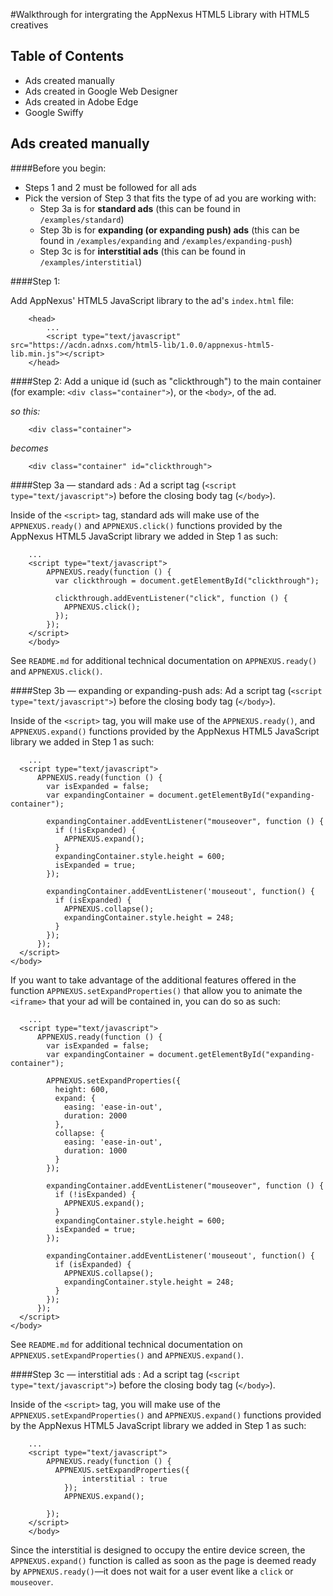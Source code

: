 #Walkthrough for intergrating the AppNexus HTML5 Library with HTML5 creatives

## Table of Contents
- Ads created manually
- Ads created in Google Web Designer
- Ads created in Adobe Edge
- Google Swiffy

## Ads created manually

####Before you begin:
- Steps 1 and 2 must be followed for all ads
- Pick the version of Step 3 that fits the type of ad you are working with:
	- Step 3a is for __standard ads__ (this can be found in `/examples/standard`)
	- Step 3b is for __expanding (or expanding push) ads__ (this can be found in `/examples/expanding` and `/examples/expanding-push`)
	- Step 3c is for __interstitial ads__ (this can be found in `/examples/interstitial`)

####Step 1:

Add AppNexus' HTML5 JavaScript library to the ad's `index.html` file:

```	
	<head>
		...
		<script type="text/javascript" src="https://acdn.adnxs.com/html5-lib/1.0.0/appnexus-html5-lib.min.js"></script>
	</head>
```

####Step 2:
Add a unique id (such as "clickthrough") to the main container (for example: `<div class="container">`), or the `<body>`, of the ad.

_so this:_

```
	<div class="container">
```
_becomes_

```
	<div class="container" id="clickthrough">
```
####Step 3a — standard ads :
Ad a script tag (`<script type="text/javascript">`) before the closing body tag (`</body>`).

Inside of the `<script>` tag, standard ads will make use of the `APPNEXUS.ready()` and `APPNEXUS.click()` functions provided by the AppNexus HTML5 JavaScript library we added in Step 1 as such:

```	
	...
    <script type="text/javascript">
        APPNEXUS.ready(function () {
          var clickthrough = document.getElementById("clickthrough");

          clickthrough.addEventListener("click", function () {
            APPNEXUS.click();
          });
        });
    </script>
    </body>
```

See `README.md` for additional technical documentation on `APPNEXUS.ready()` and `APPNEXUS.click()`. 

####Step 3b — expanding or expanding-push ads:
Ad a script tag (`<script type="text/javascript">`) before the closing body tag (`</body>`).

Inside of the `<script>` tag, you will make use of the `APPNEXUS.ready()`, and `APPNEXUS.expand()` functions provided by the AppNexus HTML5 JavaScript library we added in Step 1 as such:

```	
	...
  <script type="text/javascript">
      APPNEXUS.ready(function () {
        var isExpanded = false;
        var expandingContainer = document.getElementById("expanding-container");

        expandingContainer.addEventListener("mouseover", function () {
          if (!isExpanded) { 
            APPNEXUS.expand();
          }
          expandingContainer.style.height = 600;
          isExpanded = true;
        });

        expandingContainer.addEventListener('mouseout', function() {
          if (isExpanded) {
            APPNEXUS.collapse();
            expandingContainer.style.height = 248;
          }
        });
      });
  </script>
</body>
```


If you want to take advantage of the additional features offered in the function `APPNEXUS.setExpandProperties()` that allow you to animate the `<iframe>` that your ad will be contained in, you can do so as such:

```	
	...
  <script type="text/javascript">
      APPNEXUS.ready(function () {
        var isExpanded = false;
        var expandingContainer = document.getElementById("expanding-container");

        APPNEXUS.setExpandProperties({
          height: 600,
          expand: {
            easing: 'ease-in-out',
            duration: 2000
          },
          collapse: {
            easing: 'ease-in-out',
            duration: 1000
          }
        });

        expandingContainer.addEventListener("mouseover", function () {
          if (!isExpanded) { 
            APPNEXUS.expand();
          }
          expandingContainer.style.height = 600;
          isExpanded = true;
        });

        expandingContainer.addEventListener('mouseout', function() {
          if (isExpanded) {
            APPNEXUS.collapse();
            expandingContainer.style.height = 248;
          }
        });
      });
  </script>
</body>
```
See `README.md` for additional technical documentation on `APPNEXUS.setExpandProperties()` and `APPNEXUS.expand()`. 

####Step 3c — interstitial ads :
Ad a script tag (`<script type="text/javascript">`) before the closing body tag (`</body>`).

Inside of the `<script>` tag, you will make use of the `APPNEXUS.setExpandProperties()` and `APPNEXUS.expand()` functions provided by the AppNexus HTML5 JavaScript library we added in Step 1 as such:

```	
	...
    <script type="text/javascript">
        APPNEXUS.ready(function () {
          APPNEXUS.setExpandProperties({
    			interstitial : true
  			});
			APPNEXUS.expand();

        });
    </script>
    </body>
```

Since the interstitial is designed to occupy the entire device screen, the `APPNEXUS.expand()` function is called as soon as the page is deemed ready by `APPNEXUS.ready()`—it does not wait for a user event like a `click` or `mouseover`.
